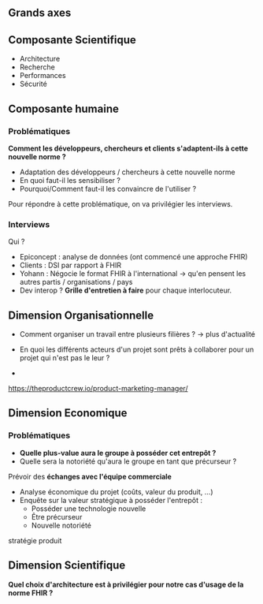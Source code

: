 
## Grands axes

## Composante Scientifique
* Architecture
* Recherche
* Performances
* Sécurité

## Composante humaine
### Problématiques

**Comment les développeurs, chercheurs et clients s'adaptent-ils à cette nouvelle norme ?**

* Adaptation des développeurs / chercheurs à cette nouvelle norme
* En quoi faut-il les sensibiliser ?
* Pourquoi/Comment faut-il les convaincre de l'utiliser ?

Pour répondre à cette problématique, on va privilégier les interviews.

### Interviews
Qui ?
* Epiconcept : analyse de données (ont commencé une approche FHIR)
* Clients : DSI par rapport à FHIR
* Yohann : Négocie le format FHIR à l'international -> qu'en pensent les autres partis / organisations / pays
* Dev interop ?
**Grille d'entretien à faire** pour chaque interlocuteur.

## Dimension Organisationnelle
* Comment organiser un travail entre plusieurs filières ? -> plus d'actualité

* En quoi les différents acteurs d'un projet sont prêts à collaborer pour un projet qui n'est pas le leur ?
* 


https://theproductcrew.io/product-marketing-manager/

## Dimension Economique
### Problématiques
* **Quelle plus-value aura le groupe à posséder cet entrepôt ?**
* Quelle sera la notoriété qu'aura le groupe en tant que précurseur ?

Prévoir des **échanges avec l'équipe commerciale**
* Analyse économique du projet (coûts, valeur du produit, ...)
* Enquête sur la valeur stratégique à posséder l'entrepôt :
    * Posséder une technologie nouvelle
    * Être précurseur
    * Nouvelle notoriété

stratégie produit


## Dimension Scientifique
**Quel choix d'architecture est à privilégier pour notre cas d'usage de la norme FHIR ?**

